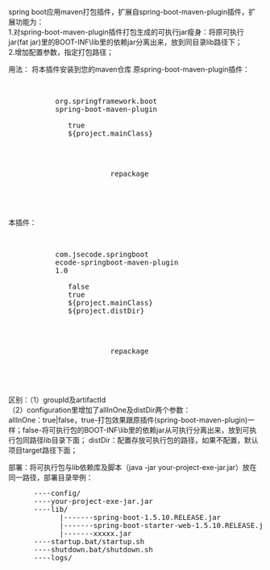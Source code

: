 spring boot应用maven打包插件，扩展自spring-boot-maven-plugin插件，扩展功能为：  
1.对spring-boot-maven-plugin插件打包生成的可执行jar瘦身：将原可执行jar(fat jar)里的BOOT-INF\lib里的依赖jar分离出来，放到同目录lib路径下；  
2.增加配置参数，指定打包路径；

用法：  将本插件安装到您的maven仓库
原spring-boot-maven-plugin插件：  
<pre>  
        <plugin>
           <groupId>org.springframework.boot</groupId>
           <artifactId>spring-boot-maven-plugin</artifactId>
           <configuration>
              <executable>true</executable> 
              <mainClass>${project.mainClass}</mainClass> 
           </configuration>
           <executions>
                <execution>
                    <goals>
                        <goal>repackage</goal>
                    </goals>
                </execution>
            </executions>
        </plugin> 
</pre>

本插件：
<pre>  
        <plugin>
           <groupId>com.jsecode.springboot</groupId>
           <artifactId>ecode-springboot-maven-plugin</artifactId>
           <version>1.0</version>
           <configuration>
              <executable>false</executable> 
              <allInOne>true</allInOne>
              <mainClass>${project.mainClass}</mainClass> 
              <distDir>${project.distDir}</distDir>
           </configuration>
           <executions>
                <execution>
                    <goals>
                        <goal>repackage</goal>
                    </goals>
                </execution>
            </executions>
        </plugin> 
</pre>

区别：（1）groupId及artifactId  
（2）configuration里增加了allInOne及distDir两个参数：  
    allInOne：true|false，true-打包效果跟原插件(spring-boot-maven-plugin)一样；false-将可执行包的BOOT-INF\lib里的依赖jar从可执行分离出来，放到可执行包同路径lib目录下面；
    distDir：配置存放可执行包的路径，如果不配置，默认项目target路径下面；
    
部署：将可执行包与lib依赖库及脚本（java -jar your-project-exe-jar.jar）放在同一路径，部署目录举例：  
<pre>
      ----config/
      ----your-project-exe-jar.jar  
      ----lib/  
            |-------spring-boot-1.5.10.RELEASE.jar  
            |-------spring-boot-starter-web-1.5.10.RELEASE.jar    
            |-------xxxxx.jar
      ----startup.bat/startup.sh  
      ----shutdown.bat/shutdown.sh
      ----logs/
</pre>